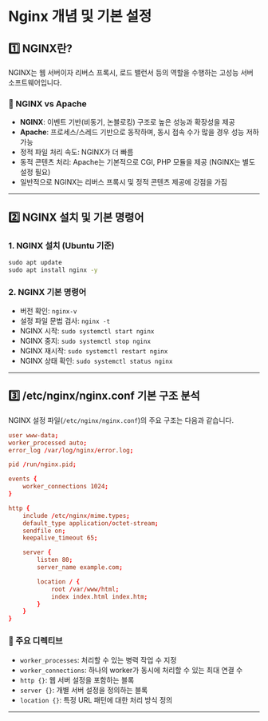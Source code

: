 # Nginx 개념 및 기본 설정
## 1️⃣ NGINX란?
NGINX는 웹 서버이자 리버스 프록시, 로드 밸런서 등의 역할을 수행하는 고성능 서버 소프트웨어입니다.

### 🔹 NGINX vs Apache
- **NGINX**: 이벤트 기반(비동기, 논블로킹) 구조로 높은 성능과 확장성을 제공
- **Apache**: 프로세스/스레드 기반으로 동작하며, 동시 접속 수가 많을 경우 성능 저하 가능
- 정적 파일 처리 속도: NGINX가 더 빠름
- 동적 콘텐츠 처리: Apache는 기본적으로 CGI, PHP 모듈을 제공 (NGINX는 별도 설정 필요)
- 일반적으로 NGINX는 리버스 프록시 및 정적 콘텐츠 제공에 강점을 가짐
---

## 2️⃣ NGINX 설치 및 기본 명령어
### 1. NGINX 설치 (Ubuntu 기준)
```cmd
sudo apt update
sudo apt install nginx -y
```

### 2. NGINX 기본 명령어
- 버전 확인: `nginx-v`
- 설정 파일 문법 검사: `nginx -t`
- NGINX 시작: `sudo systemctl start nginx`
- NGINX 중지: `sudo systemctl stop nginx`
- NGINX 재시작: `sudo systemctl restart nginx`
- NGINX 상태 확인: `sudo systemctl status nginx`
---

## 3️⃣ /etc/nginx/nginx.conf 기본 구조 분석
NGINX 설정 파일(`/etc/nginx/nginx.conf`)의 주요 구조는 다음과 같습니다.
```conf
user www-data;
worker_processed auto;
error_log /var/log/nginx/error.log;

pid /run/nginx.pid;

events {
    worker_connections 1024;
}

http {
    include /etc/nginx/mime.types;
    default_type application/octet-stream;
    sendfile on;
    keepalive_timeout 65;

    server {
        listen 80;
        server_name example.com;

        location / {
            root /var/www/html;
            index index.html index.htm;
        }
    }
}
```
### 🔹 주요 디렉티브
- `worker_processes`: 처리할 수 있는 병력 작업 수 지정
- `worker_connections`: 하나의 worker가 동시에 처리할 수 있는 최대 연결 수
- `http {}`: 웹 서버 설정을 포함하는 블록
- `server {}`: 개별 서버 설정을 정의하는 블록
- `location {}`: 특정 URL 패턴에 대한 처리 방식 정의
---
